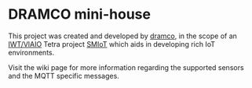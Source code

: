 # DRAMCO mini-house

This project was created and developed by [dramco](https://www.dramco.be/iot), in the scope of an [IWT/VlAIO](http://www.vlaio.be/english) Tetra project [SMIoT](https://www.msec.be/smiot/) which aids in developing rich IoT environments.

Visit the wiki page for more information regarding the supported sensors and the MQTT specific messages.

